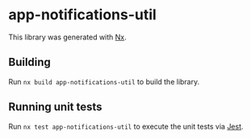 # app-notifications-util

This library was generated with [Nx](https://nx.dev).

## Building

Run `nx build app-notifications-util` to build the library.

## Running unit tests

Run `nx test app-notifications-util` to execute the unit tests via [Jest](https://jestjs.io).

